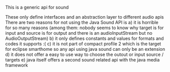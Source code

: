 This is a generic api for sound 

These only define interfaces and an abstraction layer to different audio apis
There are two reasons for not using the Java Sound API is
a) it is horrible for so many reasons 
   (among them: nobody seems to know why target is for input and source is for output and there is an audioInputStream but no AudioOutputStream)
b) it only defines constants and values for formats and codes it supports :(
c) it is not part of compact profile 2 which is the target for eclipse smarthome so any api using java sound can only be an extension
d) it does not offer a easy to use way to choose the outout or input source / targets
e) java itself offers a second sound related api with the java media framework